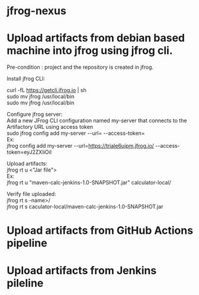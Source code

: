 # jfrog-nexus

# Upload artifacts from debian based machine into jfrog using jfrog cli.  
Pre-condition : project and the repository is created in jfrog.  

Install jfrog CLI:  

curl -fL https://getcli.jfrog.io | sh  
sudo mv jfrog /usr/local/bin  
sudo mv jfrog /usr/local/bin  

Configure jfrog server:  
Add a new JFrog CLI configuration named my-server that connects to the Artifactory URL using access token  
sudo jfrog config add my-server  --url=<jfrog url> --access-token= <jfrog access token>  
Ex:   
jfrog config add my-server  --url=https://triale6ujpm.jfrog.io/  --access-token=eyJ2ZXIiOiI  


Upload artifacts:  
jfrog rt u <"Jar file"> <Repo-name>  
Ex:  
jfrog rt u   "maven-calc-jenkins-1.0-SNAPSHOT.jar" calculator-local/  

Verify file uploaded:  
jfrog rt s <repo>-name>/<artifact-name>  
jfrog rt s caculator-local/maven-calc-jenkins-1.0-SNAPSHOT.jar  


# Upload artifacts from GitHub Actions pipeline  

# Upload artifacts from Jenkins pileline  
